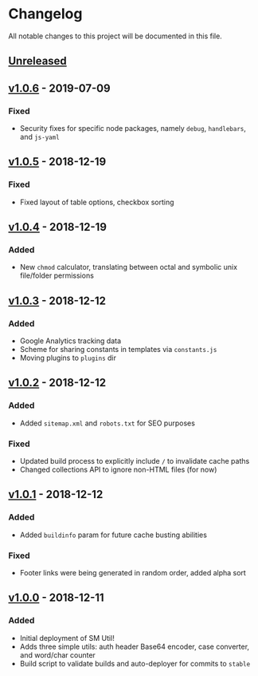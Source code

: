 # Changelog

All notable changes to this project will be documented in this file.

## [Unreleased]

## [v1.0.6] - 2019-07-09

### Fixed
- Security fixes for specific node packages, namely `debug`, `handlebars`, and `js-yaml`

## [v1.0.5] - 2018-12-19

### Fixed
- Fixed layout of table options, checkbox sorting

## [v1.0.4] - 2018-12-19

### Added
- New `chmod` calculator, translating between octal and symbolic unix file/folder permissions

## [v1.0.3] - 2018-12-12

### Added
- Google Analytics tracking data
- Scheme for sharing constants in templates via `constants.js`
- Moving plugins to `plugins` dir

## [v1.0.2] - 2018-12-12

### Added
- Added `sitemap.xml` and `robots.txt` for SEO purposes

### Fixed
- Updated build process to explicitly include `/` to invalidate cache paths
- Changed collections API to ignore non-HTML files (for now)

## [v1.0.1] - 2018-12-12

### Added
- Added `buildinfo` param for future cache busting abilities

### Fixed
- Footer links were being generated in random order, added alpha sort

## [v1.0.0] - 2018-12-11

### Added
- Initial deployment of SM Util!
- Adds three simple utils: auth header Base64 encoder, case converter, and word/char counter
- Build script to validate builds and auto-deployer for commits to `stable`


[Unreleased]: https://github.com/audseb/smutil/compare/v1.0.6...HEAD
[v1.0.6]: https://github.com/audseb/smutil/compare/v1.0.5...v1.0.6
[v1.0.5]: https://github.com/audseb/smutil/compare/v1.0.4...v1.0.5
[v1.0.4]: https://github.com/audseb/smutil/compare/v1.0.3...v1.0.4
[v1.0.3]: https://github.com/audseb/smutil/compare/v1.0.2...v1.0.3
[v1.0.2]: https://github.com/audseb/smutil/compare/v1.0.1...v1.0.2
[v1.0.1]: https://github.com/audseb/smutil/compare/v1.0.0...v1.0.1
[v1.0.0]: https://github.com/audseb/smutil/compare/42439791ca0a02465161df102260ae60efd66efb...v1.0.0

